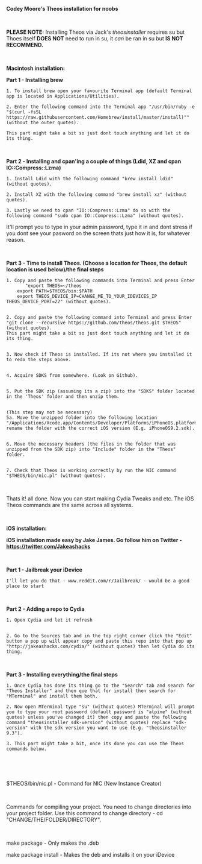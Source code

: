 **Codey Moore's Theos installation for noobs**

&nbsp;

**PLEASE NOTE:** Installing Theos via Jack's *theosinstaller* requires su but Thoes itself **DOES NOT** need to run in su, it *can* be ran in su but **IS NOT RECOMMEND.**

&nbsp;

**Macintosh installation:**

**Part 1 - Installing brew**

	1. To install brew open your favourite Terminal app (default Terminal app is located in Applications/Utilities).
  
	2. Enter the following command into the Terminal app "/usr/bin/ruby -e "$(curl -fsSL https://raw.githubusercontent.com/Homebrew/install/master/install)"" (without the outer quotes).
	
	This part might take a bit so just dont touch anything and let it do its thing.
  
&nbsp;

**Part 2 - Installing and cpan'ing a couple of things (Ldid, XZ and cpan IO::Compress::Lzma)**

	1. Install Ldid with the following command "brew install ldid" (without quotes).
	
	2. Install XZ with the following command "brew install xz" (without quotes).
	
	3. Lastly we need to cpan "IO::Compress::Lzma" do so with the following command "sudo cpan IO::Compress::Lzma" (without quotes).
It'll prompt you to type in your admin password, type it in and dont stress 
if you dont see your pasword on the screen thats just how it is, for whatever reason.

&nbsp;

**Part 3 - Time to install Theos. (Choose a location for Theos, the default location is used below)/the final steps**

	1. Copy and paste the following commands into Terminal and press Enter
	       "export THEOS=~/theos
		export PATH=$THEOS/bin:$PATH
		export THEOS_DEVICE_IP=CHANGE_ME_TO_YOUR_IDEVICES_IP THEOS_DEVICE_PORT=22" (without quotes).
		
    
	2. Copy and paste the following command into Terminal and press Enter "git clone --recursive https://github.com/theos/theos.git $THEOS" (without quotes).
	This part might take a bit so just dont touch anything and let it do its thing.
	
  
	3. Now check if Theos is installed. If its not where you installed it to redo the steps above.
	
  
	4. Acquire SDKS from somewhere. (Look on Github).
	
  
	5. Put the SDK zip (assuming its a zip) into the "SDKS" folder located in the 'Theos' folder and then unzip them.
	
  
	(This step may not be necessary)
	5a. Move the unzipped folder into the following location "/Applications/Xcode.app/Contents/Developer/Platforms/iPhoneOS.platform/Developer/SDKs" 
	rename the folder with the correct iOS version (E.g. iPhoneOS9.2.sdk).
	
  
	6. Move the necessary headers (the files in the folder that was unzipped from the SDK zip) into "Include" folder in the "Theos" folder.
	
  
	7. Check that Theos is working correctly by run the NIC command "$THEOS/bin/nic.pl" (without quotes).

&nbsp;

Thats it! all done. Now you can start making Cydia Tweaks and etc. 
The iOS Theos commands are the same across all systems.
&nbsp;

&nbsp;

**iOS installation:**


**iOS installation made easy by Jake James. Go follow him on Twitter - https://twitter.com/Jakeashacks**

&nbsp;

**Part 1 - Jailbreak your iDevice**


	I'll let you do that - www.reddit.com/r/Jailbreak/ - would be a good place to start

&nbsp;

**Part 2 - Adding a repo to Cydia**

	1. Open Cydia and let it refresh
	
	
	2. Go to the Sources tab and in the top right corner click the "Edit" button a pop up will appear copy and paste this repo into that pop up "http://jakeashacks.com/cydia/" (without quotes) then let Cydia do its thing.
	
	
&nbsp;

**Part 3 - Installing everything/the final steps**	
	
	1. Once Cydia has done its thing go to the "Search" tab and search for "Theos Installer" and then que that for install then search for "MTerminal" and install them both.
	
	2. Now open MTerminal type "su" (without quotes) MTerminal will prompt you to type your root password (default password is "alpine" (without quotes) unless you've changed it) then copy and paste the following command "theosinstaller sdk-version" (without quotes) replace "sdk-version" with the sdk version you want to use (E.g. "theosinstaller 9.3").
	
	3. This part might take a bit, once its done you can use the Theos commands below.


&nbsp;

&nbsp;

$THEOS/bin/nic.pl - Command for NIC (New Instance Creator) 

&nbsp;

Commands for compiling your project. You need to change directories into your project folder.
Use this command to change directory - cd "CHANGE/THE/FOLDER/DIRECTORY".

&nbsp;

make package - Only makes the .deb

make package install - Makes the deb and installs it on your iDevice
